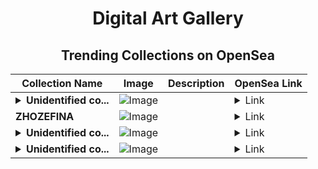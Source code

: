 <div align="center">

# Digital Art Gallery

## Trending Collections on OpenSea

| Collection Name                       | Image                                                                                     | Description                       | OpenSea Link                                                                                          |
|---------------------------------------|-------------------------------------------------------------------------------------------|-----------------------------------|--------------------------------------------------------------------------------------------------------|
| **<details><summary>Unidentified co...</summary>Unidentified contract af597d22-4757-44ae-83d5-a37a2518cc7c</details>** | ![Image](https://i.seadn.io/s/raw/files/a837708742ad8afcb35eb60ba787976d.jpg?w=500&auto=format?w=200&auto=format) |  | <details><summary>Link</summary>[Unidentified contract af597d22-4757-44ae-83d5-a37a2518cc7c](https://opensea.io/collection/unidentified-contract-af597d22-4757-44ae-83d5-a37a)</details> |
| **ZHOZEFINA** | ![Image](https://i.seadn.io/s/raw/files/19ccb04c4878f732705b649f3140d3ca.jpg?w=500&auto=format?w=200&auto=format) |  | <details><summary>Link</summary>[ZHOZEFINA](https://opensea.io/collection/zhozefina)</details> |
| **<details><summary>Unidentified co...</summary>Unidentified contract 2e469c91-3ba2-4314-b6ef-5a6bfade3a7a</details>** | ![Image](https://i.seadn.io/s/raw/files/a837708742ad8afcb35eb60ba787976d.jpg?w=500&auto=format?w=200&auto=format) |  | <details><summary>Link</summary>[Unidentified contract 2e469c91-3ba2-4314-b6ef-5a6bfade3a7a](https://opensea.io/collection/unidentified-contract-2e469c91-3ba2-4314-b6ef-5a6b)</details> |
| **<details><summary>Unidentified co...</summary>Unidentified contract d8580d49-7f68-40f1-b879-c4bfebff5014</details>** | ![Image](https://i.seadn.io/s/raw/files/cf57d187551dd413e4295042fa0b97b2.jpg?w=500&auto=format?w=200&auto=format) |  | <details><summary>Link</summary>[Unidentified contract d8580d49-7f68-40f1-b879-c4bfebff5014](https://opensea.io/collection/unidentified-contract-d8580d49-7f68-40f1-b879-c4bf)</details> |

</div>